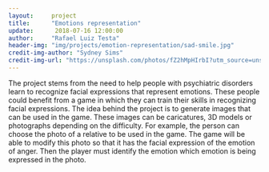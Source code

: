 ```yaml
---  
layout:     project  
title:      "Emotions representation"  
update:      2018-07-16 12:00:00  
author:     "Rafael Luiz Testa"  
header-img: "img/projects/emotion-representation/sad-smile.jpg"  
credit-img-author: "Sydney Sims"  
credit-img-url: "https://unsplash.com/photos/fZ2hMpHIrbI?utm_source=unsplash&utm_medium=referral&utm_content=creditCopyText"  
---  
```

  
The project stems from the need to help people with psychiatric disorders learn to recognize facial expressions that represent emotions. These people could benefit from a game in which they can train their skills in recognizing facial expressions. The idea behind the project is to generate images that can be used in the game. These images can be caricatures, 3D models or photographs depending on the difficulty. For example, the person can choose the photo of a relative to be used in the game. The game will be able to modify this photo so that it has the facial expression of the emotion of anger. Then the player must identify the emotion which emotion is being expressed in the photo.